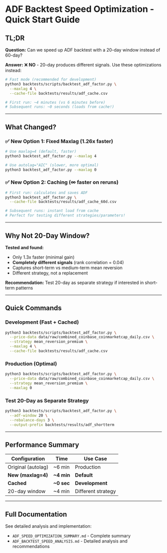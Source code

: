 # ADF Backtest Speed Optimization - Quick Start Guide

## TL;DR

**Question:** Can we speed up ADF backtest with a 20-day window instead of 60-day?

**Answer:** ❌ **NO** - 20-day produces different signals. Use these optimizations instead:

```bash
# Fast mode (recommended for development)
python3 backtests/scripts/backtest_adf_factor.py \
  --maxlag 4 \
  --cache-file backtests/results/adf_cache.csv

# First run: ~4 minutes (vs 6 minutes before)
# Subsequent runs: ~0 seconds (loads from cache!)
```

---

## What Changed?

### ✅ New Option 1: Fixed Maxlag (1.26x faster)

```bash
# Use maxlag=4 (default, faster)
python3 backtest_adf_factor.py --maxlag 4

# Use autolag="AIC" (slower, more optimal)
python3 backtest_adf_factor.py --maxlag 0
```

### ✅ New Option 2: Caching (∞ faster on reruns)

```bash
# First run: calculates and saves ADF
python3 backtest_adf_factor.py \
  --cache-file backtests/results/adf_cache_60d.csv

# Subsequent runs: instant load from cache
# Perfect for testing different strategies/parameters!
```

---

## Why Not 20-Day Window?

**Tested and found:**
- Only 1.3x faster (minimal gain)
- **Completely different signals** (rank correlation = 0.04)
- Captures short-term vs medium-term mean reversion
- Different strategy, not a replacement

**Recommendation:** Test 20-day as separate strategy if interested in short-term patterns

---

## Quick Commands

### Development (Fast + Cached)
```bash
python3 backtests/scripts/backtest_adf_factor.py \
  --price-data data/raw/combined_coinbase_coinmarketcap_daily.csv \
  --strategy mean_reversion_premium \
  --maxlag 4 \
  --cache-file backtests/results/adf_cache.csv
```

### Production (Optimal)
```bash
python3 backtests/scripts/backtest_adf_factor.py \
  --price-data data/raw/combined_coinbase_coinmarketcap_daily.csv \
  --strategy mean_reversion_premium \
  --maxlag 0
```

### Test 20-Day as Separate Strategy
```bash
python3 backtests/scripts/backtest_adf_factor.py \
  --adf-window 20 \
  --rebalance-days 3 \
  --output-prefix backtests/results/adf_shortterm
```

---

## Performance Summary

| Configuration | Time | Use Case |
|--------------|------|----------|
| Original (autolag) | ~6 min | Production |
| **New (maxlag=4)** | **~4 min** | **Default** |
| **Cached** | **~0 sec** | **Development** |
| 20-day window | ~4 min | Different strategy |

---

## Full Documentation

See detailed analysis and implementation:
- `ADF_SPEED_OPTIMIZATION_SUMMARY.md` - Complete summary
- `ADF_BACKTEST_SPEED_ANALYSIS.md` - Detailed analysis and recommendations
